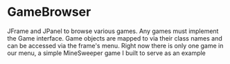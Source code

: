 # GameBrowser

 JFrame and JPanel to browse various games.
 Any games must implement the Game interface.
 Game objects are mapped to via their class names
 and can be accessed via the frame's menu.
 Right now there is only one game in our menu, a simple 
 MineSweeper game I built to serve as an example 

